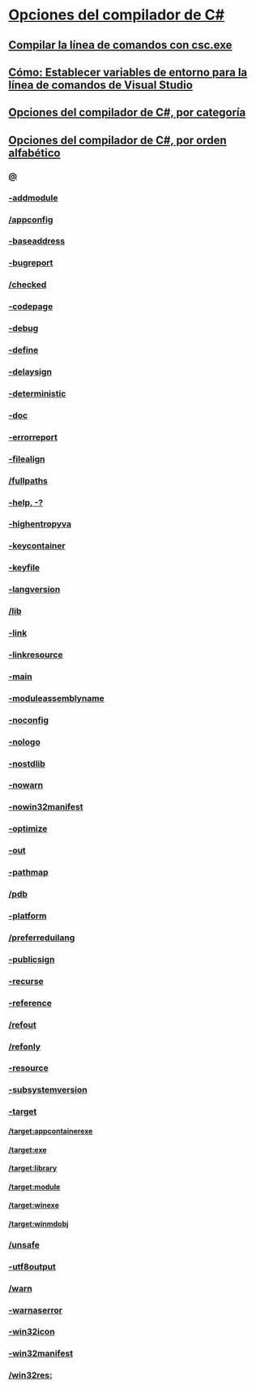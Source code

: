 # [Opciones del compilador de C#](index.md)
## [Compilar la línea de comandos con csc.exe](command-line-building-with-csc-exe.md)
## [Cómo: Establecer variables de entorno para la línea de comandos de Visual Studio](how-to-set-environment-variables-for-the-visual-studio-command-line.md)
## [Opciones del compilador de C#, por categoría](listed-by-category.md)
## [Opciones del compilador de C#, por orden alfabético](listed-alphabetically.md)
### [@](response-file-compiler-option.md)
### [-addmodule](addmodule-compiler-option.md)
### [/appconfig](appconfig-compiler-option.md)
### [-baseaddress](baseaddress-compiler-option.md)
### [-bugreport](bugreport-compiler-option.md)
### [/checked](checked-compiler-option.md)
### [-codepage](codepage-compiler-option.md)
### [-debug](debug-compiler-option.md)
### [-define](define-compiler-option.md)
### [-delaysign](delaysign-compiler-option.md)
### [-deterministic](deterministic-compiler-option.md)
### [-doc](doc-compiler-option.md)
### [-errorreport](errorreport-compiler-option.md)
### [-filealign](filealign-compiler-option.md)
### [/fullpaths](fullpaths-compiler-option.md)
### [-help, -?](help-compiler-option.md)
### [-highentropyva](highentropyva-compiler-option.md)
### [-keycontainer](keycontainer-compiler-option.md)
### [-keyfile](keyfile-compiler-option.md)
### [-langversion](langversion-compiler-option.md)
### [/lib](lib-compiler-option.md)
### [-link](link-compiler-option.md)
### [-linkresource](linkresource-compiler-option.md)
### [-main](main-compiler-option.md)
### [-moduleassemblyname](moduleassemblyname-compiler-option.md)
### [-noconfig](noconfig-compiler-option.md)
### [-nologo](nologo-compiler-option.md)
### [-nostdlib](nostdlib-compiler-option.md)
### [-nowarn](nowarn-compiler-option.md)
### [-nowin32manifest](nowin32manifest-compiler-option.md)
### [-optimize](optimize-compiler-option.md)
### [-out](out-compiler-option.md)
### [-pathmap](pathmap-compiler-option.md)
### [/pdb](pdb-compiler-option.md)
### [-platform](platform-compiler-option.md)
### [/preferreduilang](preferreduilang-compiler-option.md)
### [-publicsign](publicsign-compiler-option.md)
### [-recurse](recurse-compiler-option.md)
### [-reference](reference-compiler-option.md)
### [/refout](refout-compiler-option.md)
### [/refonly](refonly-compiler-option.md)
### [-resource](resource-compiler-option.md)
### [-subsystemversion](subsystemversion-compiler-option.md)
### [-target](target-compiler-option.md)
#### [/target:appcontainerexe](target-appcontainerexe-compiler-option.md)
#### [/target:exe](target-exe-compiler-option.md)
#### [/target:library](target-library-compiler-option.md)
#### [/target:module](target-module-compiler-option.md)
#### [/target:winexe](target-winexe-compiler-option.md)
#### [/target:winmdobj](target-winmdobj-compiler-option.md)
### [/unsafe](unsafe-compiler-option.md)
### [-utf8output](utf8output-compiler-option.md)
### [/warn](warn-compiler-option.md)
### [-warnaserror](warnaserror-compiler-option.md)
### [-win32icon](win32icon-compiler-option.md)
### [-win32manifest](win32manifest-compiler-option.md)
### [/win32res:](win32res-compiler-option.md)
